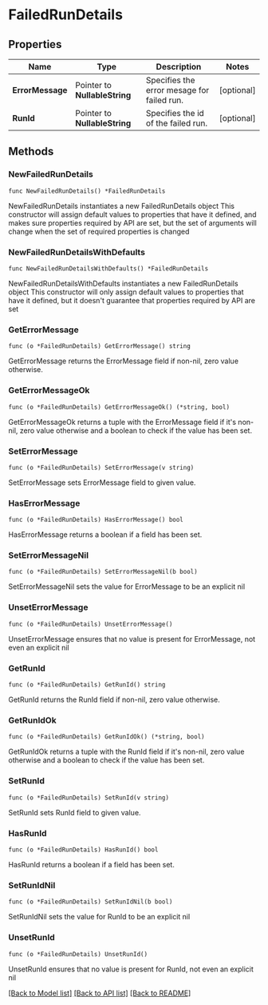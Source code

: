 # FailedRunDetails

## Properties

Name | Type | Description | Notes
------------ | ------------- | ------------- | -------------
**ErrorMessage** | Pointer to **NullableString** | Specifies the error mesage for failed run. | [optional] 
**RunId** | Pointer to **NullableString** | Specifies the id of the failed run. | [optional] 

## Methods

### NewFailedRunDetails

`func NewFailedRunDetails() *FailedRunDetails`

NewFailedRunDetails instantiates a new FailedRunDetails object
This constructor will assign default values to properties that have it defined,
and makes sure properties required by API are set, but the set of arguments
will change when the set of required properties is changed

### NewFailedRunDetailsWithDefaults

`func NewFailedRunDetailsWithDefaults() *FailedRunDetails`

NewFailedRunDetailsWithDefaults instantiates a new FailedRunDetails object
This constructor will only assign default values to properties that have it defined,
but it doesn't guarantee that properties required by API are set

### GetErrorMessage

`func (o *FailedRunDetails) GetErrorMessage() string`

GetErrorMessage returns the ErrorMessage field if non-nil, zero value otherwise.

### GetErrorMessageOk

`func (o *FailedRunDetails) GetErrorMessageOk() (*string, bool)`

GetErrorMessageOk returns a tuple with the ErrorMessage field if it's non-nil, zero value otherwise
and a boolean to check if the value has been set.

### SetErrorMessage

`func (o *FailedRunDetails) SetErrorMessage(v string)`

SetErrorMessage sets ErrorMessage field to given value.

### HasErrorMessage

`func (o *FailedRunDetails) HasErrorMessage() bool`

HasErrorMessage returns a boolean if a field has been set.

### SetErrorMessageNil

`func (o *FailedRunDetails) SetErrorMessageNil(b bool)`

 SetErrorMessageNil sets the value for ErrorMessage to be an explicit nil

### UnsetErrorMessage
`func (o *FailedRunDetails) UnsetErrorMessage()`

UnsetErrorMessage ensures that no value is present for ErrorMessage, not even an explicit nil
### GetRunId

`func (o *FailedRunDetails) GetRunId() string`

GetRunId returns the RunId field if non-nil, zero value otherwise.

### GetRunIdOk

`func (o *FailedRunDetails) GetRunIdOk() (*string, bool)`

GetRunIdOk returns a tuple with the RunId field if it's non-nil, zero value otherwise
and a boolean to check if the value has been set.

### SetRunId

`func (o *FailedRunDetails) SetRunId(v string)`

SetRunId sets RunId field to given value.

### HasRunId

`func (o *FailedRunDetails) HasRunId() bool`

HasRunId returns a boolean if a field has been set.

### SetRunIdNil

`func (o *FailedRunDetails) SetRunIdNil(b bool)`

 SetRunIdNil sets the value for RunId to be an explicit nil

### UnsetRunId
`func (o *FailedRunDetails) UnsetRunId()`

UnsetRunId ensures that no value is present for RunId, not even an explicit nil

[[Back to Model list]](../README.md#documentation-for-models) [[Back to API list]](../README.md#documentation-for-api-endpoints) [[Back to README]](../README.md)


